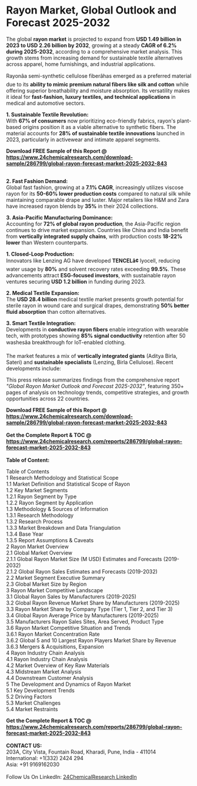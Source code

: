 <h1>Rayon Market, Global Outlook and Forecast 2025-2032</h1><p>The global <strong>rayon market</strong> is projected to expand from <strong>USD 1.49 billion in 2023 to USD 2.26 billion by 2032</strong>, growing at a steady <strong>CAGR of 6.2% during 2025-2032</strong>, according to a comprehensive market analysis. This growth stems from increasing demand for sustainable textile alternatives across apparel, home furnishings, and industrial applications.</p><p>Rayonâa semi-synthetic cellulose fiberâhas emerged as a preferred material due to its <strong>ability to mimic premium natural fibers like silk and cotton</strong> while offering superior breathability and moisture absorption. Its versatility makes it ideal for <strong>fast-fashion, luxury textiles, and technical applications</strong> in medical and automotive sectors.</p><p><strong>1. Sustainable Textile Revolution:</strong><br>
With <strong>67% of consumers</strong> now prioritizing eco-friendly fabrics, rayon's plant-based origins position it as a viable alternative to synthetic fibers. The material accounts for <strong>28% of sustainable textile innovations</strong> launched in 2023, particularly in activewear and intimate apparel segments.</p><div><b>Download FREE Sample of this Report @ 
            <a href="https://www.24chemicalresearch.com/download-sample/286799/global-rayon-forecast-market-2025-2032-843">
            https://www.24chemicalresearch.com/download-sample/286799/global-rayon-forecast-market-2025-2032-843</a></b></div><br><p><strong>2. Fast Fashion Demand:</strong><br>
Global fast fashion, growing at a <strong>7.1% CAGR</strong>, increasingly utilizes viscose rayon for its <strong>50-60% lower production costs</strong> compared to natural silk while maintaining comparable drape and luster. Major retailers like H&amp;M and Zara have increased rayon blends by <strong>35%</strong> in their 2024 collections.</p><p><strong>3. Asia-Pacific Manufacturing Dominance:</strong><br>
Accounting for <strong>72% of global rayon production</strong>, the Asia-Pacific region continues to drive market expansion. Countries like China and India benefit from <strong>vertically integrated supply chains</strong>, with production costs <strong>18-22% lower</strong> than Western counterparts.</p><p><strong>1. Closed-Loop Production:</strong><br>
Innovators like Lenzing AG have developed <strong>TENCELâ¢</strong> lyocell, reducing water usage by <strong>80%</strong> and solvent recovery rates exceeding <strong>99.5%</strong>. These advancements attract <strong>ESG-focused investors</strong>, with sustainable rayon ventures securing <strong>USD 1.2 billion</strong> in funding during 2023.</p><p><strong>2. Medical Textile Expansion:</strong><br>
The <strong>USD 28.4 billion</strong> medical textile market presents growth potential for sterile rayon in wound care and surgical drapes, demonstrating <strong>50% better fluid absorption</strong> than cotton alternatives.</p><p><strong>3. Smart Textile Integration:</strong><br>
Developments in <strong>conductive rayon fibers</strong> enable integration with wearable tech, with prototypes showing <strong>85% signal conductivity</strong> retention after 50 washesâa breakthrough for IoT-enabled clothing.</p><p>The market features a mix of <strong>vertically integrated giants</strong> (Aditya Birla, Sateri) and <strong>sustainable specialists</strong> (Lenzing, Birla Cellulose). Recent developments include:</p><p>This press release summarizes findings from the comprehensive report <em>"Global Rayon Market Outlook and Forecast 2025-2032"</em>, featuring 350+ pages of analysis on technology trends, competitive strategies, and growth opportunities across 22 countries.

</p><div><b>Download FREE Sample of this Report @ 
            <a href="https://www.24chemicalresearch.com/download-sample/286799/global-rayon-forecast-market-2025-2032-843">
            https://www.24chemicalresearch.com/download-sample/286799/global-rayon-forecast-market-2025-2032-843</a></b></div><br><div><b>Get the Complete Report & TOC @ 
            <a href="https://www.24chemicalresearch.com/reports/286799/global-rayon-forecast-market-2025-2032-843">
            https://www.24chemicalresearch.com/reports/286799/global-rayon-forecast-market-2025-2032-843</a></b></div><br>
            <b>Table of Content:</b><p>Table of Contents<br />
1 Research Methodology and Statistical Scope<br />
1.1 Market Definition and Statistical Scope of Rayon<br />
1.2 Key Market Segments<br />
1.2.1 Rayon Segment by Type<br />
1.2.2 Rayon Segment by Application<br />
1.3 Methodology & Sources of Information<br />
1.3.1 Research Methodology<br />
1.3.2 Research Process<br />
1.3.3 Market Breakdown and Data Triangulation<br />
1.3.4 Base Year<br />
1.3.5 Report Assumptions & Caveats<br />
2 Rayon Market Overview<br />
2.1 Global Market Overview<br />
2.1.1 Global Rayon Market Size (M USD) Estimates and Forecasts (2019-2032)<br />
2.1.2 Global Rayon Sales Estimates and Forecasts (2019-2032)<br />
2.2 Market Segment Executive Summary<br />
2.3 Global Market Size by Region<br />
3 Rayon Market Competitive Landscape<br />
3.1 Global Rayon Sales by Manufacturers (2019-2025)<br />
3.2 Global Rayon Revenue Market Share by Manufacturers (2019-2025)<br />
3.3 Rayon Market Share by Company Type (Tier 1, Tier 2, and Tier 3)<br />
3.4 Global Rayon Average Price by Manufacturers (2019-2025)<br />
3.5 Manufacturers Rayon Sales Sites, Area Served, Product Type<br />
3.6 Rayon Market Competitive Situation and Trends<br />
3.6.1 Rayon Market Concentration Rate<br />
3.6.2 Global 5 and 10 Largest Rayon Players Market Share by Revenue<br />
3.6.3 Mergers & Acquisitions, Expansion<br />
4 Rayon Industry Chain Analysis<br />
4.1 Rayon Industry Chain Analysis<br />
4.2 Market Overview of Key Raw Materials<br />
4.3 Midstream Market Analysis<br />
4.4 Downstream Customer Analysis<br />
5 The Development and Dynamics of Rayon Market <br />
5.1 Key Development Trends<br />
5.2 Driving Factors<br />
5.3 Market Challenges<br />
5.4 Market Restraints<br />
</p><div><b>Get the Complete Report & TOC @ 
            <a href="https://www.24chemicalresearch.com/reports/286799/global-rayon-forecast-market-2025-2032-843">
            https://www.24chemicalresearch.com/reports/286799/global-rayon-forecast-market-2025-2032-843</a></b></div><br><b>CONTACT US:</b><br>
            203A, City Vista, Fountain Road, Kharadi, Pune, India - 411014<br>
            International: +1(332) 2424 294<br>
            Asia: +91 9169162030 <br><br>
            Follow Us On LinkedIn: <a href="https://www.linkedin.com/company/24chemicalresearch/">24ChemicalResearch LinkedIn</a>